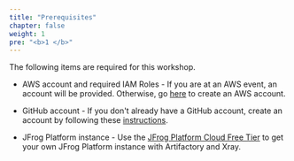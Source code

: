 ```yaml
---
title: "Prerequisites"
chapter: false
weight: 1
pre: "<b>1 </b>"
---
```


The following items are required for this workshop.

- AWS account and required IAM Roles - If you are at an AWS event, an account will be provided. Otherwise, go [here](https://portal.aws.amazon.com/billing/signup#/start) to create an AWS account.

- GitHub account - If you don't already have a GitHub account, create an account by following these [instructions](https://docs.github.com/en/free-pro-team@latest/github/getting-started-with-github/signing-up-for-a-new-github-account).

- JFrog Platform instance - Use the [JFrog Platform Cloud Free Tier](https://jfrog.com/artifactory/start-free/) to get your own JFrog Platform instance with Artifactory and Xray.

